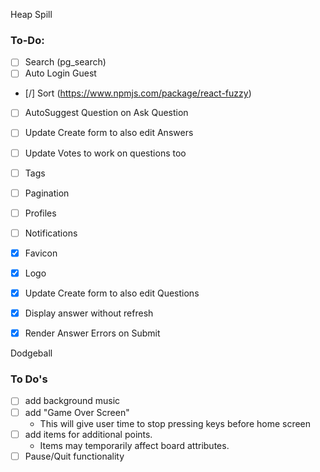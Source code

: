 Heap Spill

### To-Do:
* [ ] Search (pg_search)
* [ ] Auto Login Guest
* [/] Sort (https://www.npmjs.com/package/react-fuzzy)
* [ ] AutoSuggest Question on Ask Question
* [ ] Update Create form to also edit Answers
* [ ] Update Votes to work on questions too
* [ ] Tags
* [ ] Pagination
* [ ] Profiles
* [ ] Notifications
* [X] Favicon
* [X] Logo
* [X] Update Create form to also edit Questions
* [X] Display answer without refresh
* [X] Render Answer Errors on Submit


Dodgeball
### To Do's
* [ ] add background music
* [ ] add "Game Over Screen"
  * This will give user time to stop pressing keys before home screen
* [ ] add items for additional points.
  * Items may temporarily affect board attributes.
* [ ] Pause/Quit functionality
